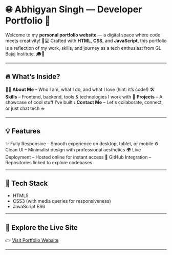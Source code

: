 

# 🌐 Abhigyan Singh — Developer Portfolio 🚀

Welcome to my **personal portfolio website** — a digital space where code meets creativity! 🎨💻
Crafted with **HTML**, **CSS**, and **JavaScript**, this portfolio is a reflection of my work, skills, and journey as a tech enthusiast from GL Bajaj Institute. 🎓🧠

---

## 🔥 What’s Inside?

🧑‍💻 **About Me** – Who I am, what I do, and what I love (hint: it’s code!)
🛠️ **Skills** – Frontend, backend, tools & technologies I work with
📂 **Projects** – A showcase of cool stuff I’ve built
📞 **Contact Me** – Let's collaborate, connect, or just chat tech ☕

---

## 💡 Features

✨ Fully Responsive – Smooth experience on desktop, tablet, or mobile
⚙️ Clean UI – Minimalist design with professional aesthetics
🌍 Live Deployment – Hosted online for instant access
🔗 GitHub Integration – Repositories linked to explore codebases

---

## 🚀 Tech Stack

* HTML5
* CSS3 (with media queries for responsiveness)
* JavaScript ES6

---

## 🧭 Explore the Live Site

👉 [Visit Portfolio Website](https://your-portfolio.vercel.app)

---
